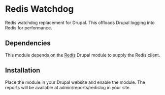 # Redis Watchdog
Redis watchdog replacement for Drupal. This offloads Drupal logging into Redis
for performance.


Dependencies
------------------------------------
This module depends on the [Redis](https://www.drupal.org/project/redis) Drupal
module to supply the Redis client.

Installation
------------------------------------
Place the module in your Drupal website and enable the module. The reports will
be available at admin/reports/redislog in your site.